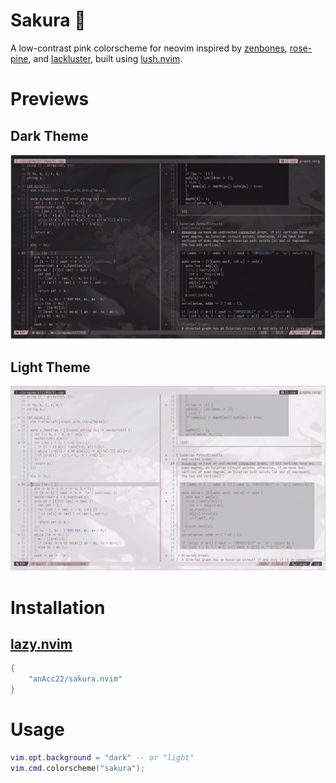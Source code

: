 # Sakura 🌸

A low-contrast pink colorscheme for neovim inspired by [zenbones](https://github.com/mcchrish/zenbones.nvim),
[rose-pine](https://github.com/rose-pine/neovim), and [lackluster](https://github.com/slugbyte/lackluster.nvim),
built using [lush.nvim](https://github.com/rktjmp/lush.nvim).

# Previews

## Dark Theme
![Screenshot (dark theme)](screenshots/dark_theme_ss.png)

## Light Theme
![Screenshot (light theme)](screenshots/light_theme_ss.png)

# Installation

## [lazy.nvim](https://github.com/folke/lazy.nvim)

```lua
{
    "anAcc22/sakura.nvim"
}
```

# Usage

```lua
vim.opt.background = "dark" -- or "light"
vim.cmd.colorscheme("sakura");
```
